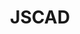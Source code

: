 ---
title: JSCAD
eleventyNavigation:
  title: JSCAD
  key: dg_3d_jscad
  parent: dg_3d
  order: 2
template: "../de/3d/02-intro.md"
---